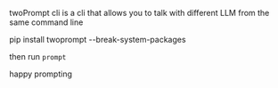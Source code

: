 twoPrompt cli is a cli that allows you to talk with different LLM from the same command line

pip install twoprompt --break-system-packages

then run ```prompt```


happy prompting 